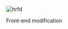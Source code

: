 ![hrfd](https://user-images.githubusercontent.com/71119800/127437326-0adca2a5-1ac1-491b-8a91-58732b137b31.png)

Front-end modification
